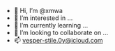 - 👋 Hi, I’m @xmwa
- 👀 I’m interested in ...
- 🌱 I’m currently learning ...
- 💞️ I’m looking to collaborate on ...
- 📫 vesper-stile.0y@icloud.com

<!---
xmwa/xmwa is a ✨ special ✨ repository because its `README.md` (this file) appears on your GitHub profile.
You can click the Preview link to take a look at your changes.
--->
